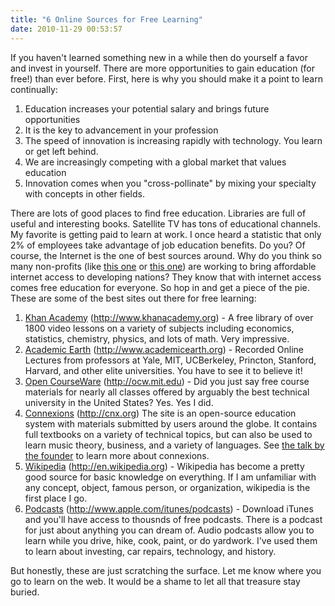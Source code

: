 ```yaml
---
title: "6 Online Sources for Free Learning"
date: 2010-11-29 00:53:57
---
```


If you haven't learned something new in a while then do yourself a favor and invest in yourself. There are more opportunities to gain education (for free!) than ever before. First, here is why you should make it a point to learn continually:

1. Education increases your potential salary and brings future opportunities
2. It is the key to advancement in your profession
3. The speed of innovation is increasing rapidly with technology. You learn or get left behind.
4. We are increasingly competing with a global market that values education
5. Innovation comes when you "cross-pollinate" by mixing your specialty with concepts in other fields.

There are lots of good places to find free education. Libraries are full of useful and interesting books. Satellite TV has tons of educational channels. My favorite is getting paid to learn at work. I once heard a statistic that only 2% of employees take advantage of job education benefits. Do you? Of course, the Internet is the one of best sources around. Why do you think so many non-profits (like <a href="http://www.laptop.org/en/" target="_blank" rel="noopener noreferrer" title="One Laptop Per Child">this one</a> or <a href="http://www.worldwideworkshop.org/" target="_blank" rel="noopener noreferrer" title="World Wide Workshop">this one</a>) are working to bring affordable internet access to developing nations? They know that with internet access comes free education for everyone. So hop in and get a piece of the pie. These are some of the best sites out there for free learning:

1. [Khan Academy][1] (http://www.khanacademy.org) - A free library of over 1800 video lessons on a variety of subjects including economics, statistics, chemistry, physics, and lots of math. Very impressive.
2. <a href="http://www.academicearth.org/" target="_blank" rel="noopener noreferrer" title="Academic earth">Academic Earth</a> (http://www.academicearth.org) - Recorded Online Lectures from professors at Yale, MIT, UCBerkeley, Princton, Stanford, Harvard, and other elite universities. You have to see it to believe it!
3. [Open CourseWare][2] (http://ocw.mit.edu) - Did you just say free course materials for nearly all classes offered by arguably the best technical university in the United States? Yes. Yes I did.
4. [Connexions][3] (http://cnx.org) The site is an open-source education system with materials submitted by users around the globe. It contains full textbooks on a variety of technical topics, but can also be used to learn music theory, business, and a variety of languages. See <a href="http://www.ted.com/talks/lang/eng/richard_baraniuk_on_open_source_learning.html" target="_blank" rel="noopener noreferrer" title="Open Source Learning">the talk by the founder</a> to learn more about connexions.
5. <a href="http://en.wikipedia.org/wiki/Main_Page" target="_blank" rel="noopener noreferrer" title="Wikipedia">Wikipedia</a> (http://en.wikipedia.org) - Wikipedia has become a pretty good source for basic knowledge on everything. If I am unfamiliar with any concept, object, famous person, or organization, wikipedia is the first place I go.
6. <a href="http://www.apple.com/itunes/podcasts/" target="_blank" rel="noopener noreferrer" title="Podcasts">Podcasts</a> (http://www.apple.com/itunes/podcasts) - Download iTunes and you'll have access to thousnds of free podcasts. There is a podcast for just about anything you can dream of. Audio podcasts allow you to learn while you drive, hike, cook, paint, or do yardwork. I've used them to learn about investing, car repairs, technology, and history.

 [1]: http://www.khanacademy.org/
 [2]: http://ocw.mit.edu
 [3]: http://cnx.org

But honestly, these are just scratching the surface. Let me know where you go to learn on the web. It would be a shame to let all that treasure stay buried.
